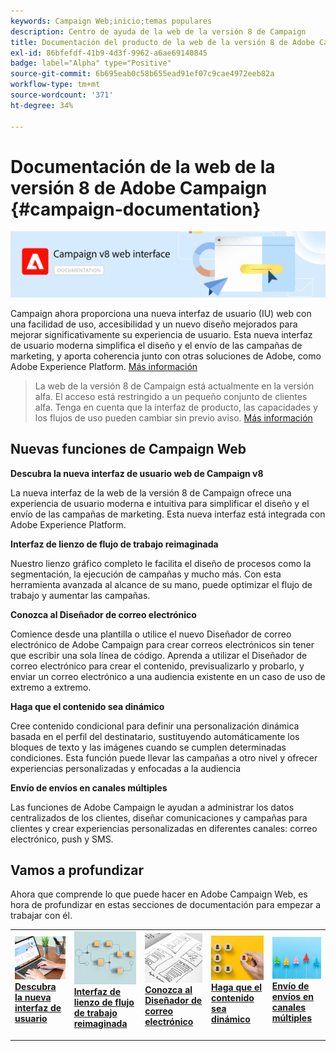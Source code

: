 ```yaml
---
keywords: Campaign Web;inicio;temas populares
description: Centro de ayuda de la web de la versión 8 de Campaign
title: Documentación del producto de la web de la versión 8 de Adobe Campaign
exl-id: 86bfefdf-41b9-4d3f-9962-a6ae69140845
badge: label="Alpha" type="Positive"
source-git-commit: 6b695eab0c58b655ead91ef07c9cae4972eeb82a
workflow-type: tm+mt
source-wordcount: '371'
ht-degree: 34%

---
```


# Documentación de la web de la versión 8 de Adobe Campaign {#campaign-documentation}

![](assets/do-not-localize/banner-documentationv8.png)

Campaign ahora proporciona una nueva interfaz de usuario (IU) web con una facilidad de uso, accesibilidad y un nuevo diseño mejorados para mejorar significativamente su experiencia de usuario. Esta nueva interfaz de usuario moderna simplifica el diseño y el envío de las campañas de marketing, y aporta coherencia junto con otras soluciones de Adobe, como Adobe Experience Platform. [Más información](get-started/get-started.md)

>La web de la versión 8 de Campaign está actualmente en la versión alfa. El acceso está restringido a un pequeño conjunto de clientes alfa. Tenga en cuenta que la interfaz de producto, las capacidades y los flujos de uso pueden cambiar sin previo aviso. [Más información](rn/release-notes.md)

## Nuevas funciones de Campaign Web

**Descubra la nueva interfaz de usuario web de Campaign v8**

La nueva interfaz de la web de la versión 8 de Campaign ofrece una experiencia de usuario moderna e intuitiva para simplificar el diseño y el envío de las campañas de marketing. Esta nueva interfaz está integrada con Adobe Experience Platform.

**Interfaz de lienzo de flujo de trabajo reimaginada**

Nuestro lienzo gráfico completo le facilita el diseño de procesos como la segmentación, la ejecución de campañas y mucho más. Con esta herramienta avanzada al alcance de su mano, puede optimizar el flujo de trabajo y aumentar las campañas.

**Conozca al Diseñador de correo electrónico**

Comience desde una plantilla o utilice el nuevo Diseñador de correo electrónico de Adobe Campaign para crear correos electrónicos sin tener que escribir una sola línea de código. Aprenda a utilizar el Diseñador de correo electrónico para crear el contenido, previsualizarlo y probarlo, y enviar un correo electrónico a una audiencia existente en un caso de uso de extremo a extremo.

**Haga que el contenido sea dinámico**

Cree contenido condicional para definir una personalización dinámica basada en el perfil del destinatario, sustituyendo automáticamente los bloques de texto y las imágenes cuando se cumplen determinadas condiciones. Esta función puede llevar las campañas a otro nivel y ofrecer experiencias personalizadas y enfocadas a la audiencia

**Envío de envíos en canales múltiples**

Las funciones de Adobe Campaign le ayudan a administrar los datos centralizados de los clientes, diseñar comunicaciones y campañas para clientes y crear experiencias personalizadas en diferentes canales: correo electrónico, push y SMS.

## Vamos a profundizar

Ahora que comprende lo que puede hacer en Adobe Campaign Web, es hora de profundizar en estas secciones de documentación para empezar a trabajar con él.

<table style="table-layout:fixed"><tr style="border: 0;">
<td>
<a href="get-started/user-interface.md">
<img alt="nueva IU" src="assets/do-not-localize/menu-ui.jpeg">
</a>
<div><a href="get-started/user-interface.md"><strong>Descubra la nueva interfaz de usuario</strong>
</div>
<p>
</td>
<td>
<a href="preview-test/proofs.md">
<img alt="Validación" src="assets/do-not-localize/menu-workflows.jpeg">
</a>
<div>
<a href="preview-test/proofs.md"><strong>Interfaz de lienzo de flujo de trabajo reimaginada</strong></a>
</div>
<p>
</td>
<td>
<a href="content/create-email-content.md">
<img alt="Poco frecuente" src="assets/do-not-localize/menu-design.jpg">
</a>
<div>
<a href="content/create-email-content.md"><strong>Conozca al Diseñador de correo electrónico</strong></a>
</div>
<p></td>
<td>
<a href="audience/about-audiences.md">
<img alt="Audiencias" src="assets/do-not-localize/menu-dynamic.jpg">
</a>
<div>
<a href="audience/about-audiences.md"><strong>Haga que el contenido sea dinámico</strong></a>
</div>
<p>
</td>
<td>
<a href="preview-test/proofs.md">
<img alt="Validación" src="assets/do-not-localize/menu-campaign.jpeg">
</a>
<div>
<a href="preview-test/proofs.md"><strong>Envío de envíos en canales múltiples</strong></a>
</div>
<p>
</td>
</tr></table>

<!--
<table style="table-layout:fixed">
<tr style="border: 0;"><td width="30%"><a href="get-started/user-interface.md">
<img alt="new UI" src="assets/do-not-localize/menu-ui.jpeg" width="150px">
</a></td><td>Discover Campaign Web new user interface, latest improvements, key capabilities. Learn how to use them to build cross-channel campaigns for your audiences. With its user-friendly features, Campaign helps you streamline personalized cross-channel campaign creation process, drive results, and gain a competitive edge.</td></tr>
<tr style="border: 0;"><td width="30%"><a href="get-started/user-interface.md">
<img alt="new UI" src="assets/do-not-localize/menu-workflows.jpeg" width="150px">
</a></td><td>Our comprehensive graphical canvas makes it easy for you to design processes such as segmentation, campaign execution, and more. With this advanced tool at your fingertips, you can streamline your workflow and elevate your campaigns.</td></tr>
<tr style="border: 0;"><td width="30%"><a href="get-started/user-interface.md">
<img alt="new UI" src="assets/do-not-localize/menu-design.jpg" width="150px">
</a></td><td>Start from a template, or use Adobe Campaign's new Email Designer to create emails without having to write a single line of code. Learn how to use the Email Designer to create your content, preview and test it, and send an email to an existing audience in an end-to-end use case.</td></tr>
<tr style="border: 0;"><td width="30%"><a href="get-started/user-interface.md">
<img alt="new UI" src="assets/do-not-localize/menu-dynamic.jpg" width="150px">
</a></td><td>Create conditional content to define dynamic personalization based on the recipient's profile, automatically replacing text blocks and images when certain conditions are met. This feature can take your campaigns to new heights and deliver highly targeted, personalized experiences to your audience</td></tr>
<tr style="border: 0;"><td width="30%"><a href="get-started/user-interface.md">
<img alt="new UI" src="assets/do-not-localize/menu-campaign.jpeg" width="150px">
</a></td><td>Adobe Campaign capabilities help you manage centralized customer data, design customer communications and campaigns, and create personalized experiences across different channels: Email, Push and SMS.</td></tr>
</table>
-->









